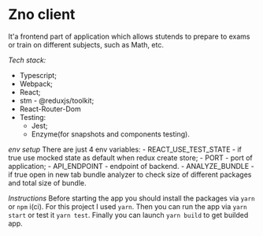 # Zno client

It'a frontend part of application which allows stutends to prepare to exams or train
on different subjects, such as Math, etc.

*Tech stack:*
 - Typescript;
 - Webpack;
 - React;
 - stm - @reduxjs/toolkit;
 - React-Router-Dom
 - Testing:
    - Jest;
    - Enzyme(for snapshots and components testing).

*env setup*
There are just 4 env variables:
    - REACT_USE_TEST_STATE - if true use mocked state as default when redux create store;
    - PORT - port of application;
    - API_ENDPOINT - endpoint of backend.
    - ANALYZE_BUNDLE - if true open in new tab bundle analyzer to check size of different packages and total size of bundle.

*Instructions*
Before starting the app you should install the packages via ```yarn``` or ```npm``` i(ci). For this project I used ```yarn```.
Then you can run the app via ```yarn start``` or test it ```yarn test```.
Finally you can launch ```yarn build``` to get builded app.


